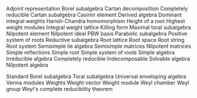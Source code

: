 Adjoint representation
Borel subalgebra
Cartan decomposition
Completely reducible
Cartan subalgebra
Casimir element
Derived algebra
Dominant integral weights
Harish-Chandra homomorphism
Height of a root
Highest weight modules
Integral weight lattice
Killing form
Maximal toral subalgebra
Nilpotent element
Nilpotent ideal
PBW basis
Parabolic subalgebra
Positive system of roots
Reductive subalgebra
Root lattice
Root space
Root string
Root system
Semisimple lie algebra
Semisimple matrices
Nilpotent matrices
Simple reflections
Simple root
Simple system of roots
Simple algebra
Irreducible algebra
Completely reducible
Indecomposable
Solvable algebra
Nilpotent algebra

Standard Borel subalgebra
Toral subalgebra
Universal enveloping algebra
Verma modules
Weights
Weight vector
Weight module
Weyl chamber
Weyl group
Weyl's complete reducibility theorem
